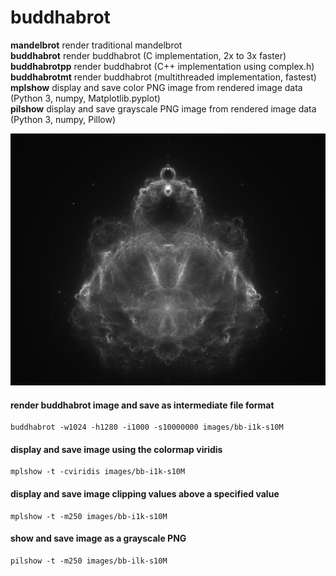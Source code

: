 # buddhabrot
**mandelbrot**      render traditional mandelbrot  
**buddhabrot**      render buddhabrot (C implementation, 2x to 3x faster)  
**buddhabrotpp**    render buddhabrot (C++ implementation using complex.h)  
**buddhabrotmt**    render buddhabrot (multithreaded implementation, fastest)  
**mplshow**         display and save color PNG image from rendered image data
                    (Python 3, numpy, Matplotlib.pyplot)  
**pilshow**         display and save grayscale PNG image from rendered image
                    data (Python 3, numpy, Pillow)  

![buddhabrot image](doc/img/bb-i100k-s100M.png)

#### render buddhabrot image and save as intermediate file format
```
buddhabrot -w1024 -h1280 -i1000 -s10000000 images/bb-i1k-s10M
```

#### display and save image using the colormap viridis
```
mplshow -t -cviridis images/bb-i1k-s10M
```

#### display and save image clipping values above a specified value
```
mplshow -t -m250 images/bb-i1k-s10M
```

#### show and save image as a grayscale PNG
```
pilshow -t -m250 images/bb-ilk-s10M
```
